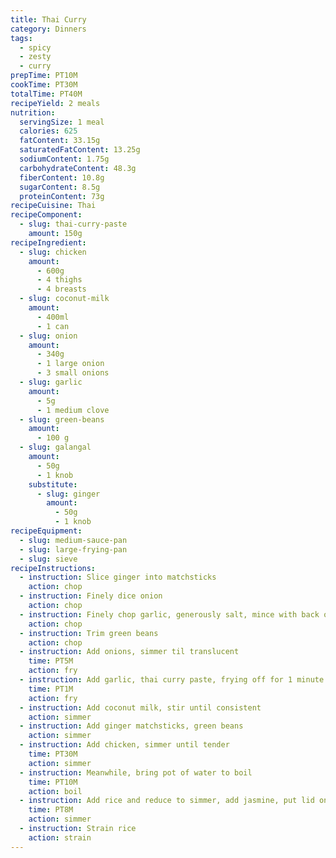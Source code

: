 ```yaml
---
title: Thai Curry
category: Dinners
tags: 
  - spicy
  - zesty
  - curry
prepTime: PT10M
cookTime: PT30M
totalTime: PT40M
recipeYield: 2 meals
nutrition:
  servingSize: 1 meal
  calories: 625
  fatContent: 33.15g
  saturatedFatContent: 13.25g
  sodiumContent: 1.75g
  carbohydrateContent: 48.3g
  fiberContent: 10.8g
  sugarContent: 8.5g
  proteinContent: 73g
recipeCuisine: Thai
recipeComponent:
  - slug: thai-curry-paste
    amount: 150g
recipeIngredient:
  - slug: chicken
    amount:
      - 600g
      - 4 thighs
      - 4 breasts
  - slug: coconut-milk
    amount:
      - 400ml
      - 1 can
  - slug: onion
    amount:
      - 340g
      - 1 large onion
      - 3 small onions
  - slug: garlic
    amount:
      - 5g
      - 1 medium clove
  - slug: green-beans
    amount:
      - 100 g
  - slug: galangal
    amount:
      - 50g
      - 1 knob
    substitute:
      - slug: ginger
        amount: 
          - 50g
          - 1 knob
recipeEquipment:
  - slug: medium-sauce-pan
  - slug: large-frying-pan
  - slug: sieve
recipeInstructions:
  - instruction: Slice ginger into matchsticks
    action: chop
  - instruction: Finely dice onion
    action: chop
  - instruction: Finely chop garlic, generously salt, mince with back of knife
    action: chop
  - instruction: Trim green beans
    action: chop
  - instruction: Add onions, simmer til translucent
    time: PT5M
    action: fry
  - instruction: Add garlic, thai curry paste, frying off for 1 minute until aromatic
    time: PT1M
    action: fry
  - instruction: Add coconut milk, stir until consistent
    action: simmer
  - instruction: Add ginger matchsticks, green beans
    action: simmer
  - instruction: Add chicken, simmer until tender
    time: PT30M
    action: simmer
  - instruction: Meanwhile, bring pot of water to boil
    time: PT10M
    action: boil
  - instruction: Add rice and reduce to simmer, add jasmine, put lid on, simmer until cooked
    time: PT8M
    action: simmer
  - instruction: Strain rice
    action: strain
---
```

